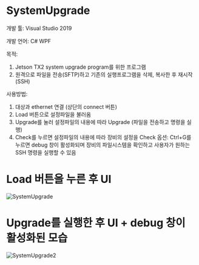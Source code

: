 # SystemUpgrade

개발 툴: Visual Studio 2019

개발 언어: C# WPF

목적:
1. Jetson TX2 system upgrade program를 위한 프로그램
2. 원격으로 파일을 전송(SFTP)하고 기존의 실행프로그램을 삭제, 복사한 후 재시작(SSH)
 
사용방법:
1. 대상과 ethernet 연결 (상단의 connect 버튼)
2. Load 버튼으로 설정파일을 불러옴
3. Upgrade를 눌러 설정파일의 내용에 따라 Upgrade (파일을 전송하고 명령을 실행)
4. Check를 누르면 설정파일의 내용에 따라 장비의 설정을 Check
옵션: Ctrl+G를 누르면 debug 창이 활성화되며 장비의 파일시스템을 확인하고 사용자가 원하는 SSH 명령을 실행할 수 있음
    
# Load 버튼을 누른 후 UI
![SystemUpgrade](https://user-images.githubusercontent.com/28644565/136670894-fc1ce0d5-cca2-474a-bef1-f45ea9a921b5.PNG)

# Upgrade를 실행한 후 UI + debug 창이 활성화된 모습
![SystemUpgrade2](https://user-images.githubusercontent.com/28644565/136670895-e7b400c6-7f22-48c6-a37c-0a8df3054ba4.PNG)
